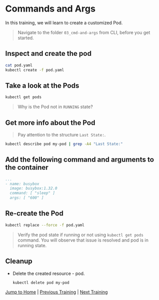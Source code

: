 # Commands and Args

In this training, we will learn to create a customized Pod.

>Navigate to the folder `03_cmd-and-args` from CLI, before you get started. 

## Inspect and create the pod

```bash
cat pod.yaml
kubectl create -f pod.yaml
```

## Take a look at the Pods

```bash
kubectl get pods
```
>Why is the Pod not in `RUNNING` state?

## Get more info about the Pod

>Pay attention to the structure  `Last State:`.

```bash
kubectl describe pod my-pod | grep -A4 "Last State:"
```

## Add the following command and arguments to the container

```yaml
...
- name: busybox
  image: busybox:1.32.0
  command: [ "sleep" ]
  args: [ "600" ]
```

## Re-create the Pod

```bash
kubectl replace --force -f pod.yaml
```
>Verify the pod state if running or not using `kubectl get pods` command. You will observe that issue is resolved and pod is in running state. 

## Cleanup
* Delete the created resource - pod.
  ```bash
  kubectl delete pod my-pod
  ```

[Jump to Home](../README.md) | [Previous Training](../02_pods/README.md) | [Next Training](../04_multi-container-pods/README.md)